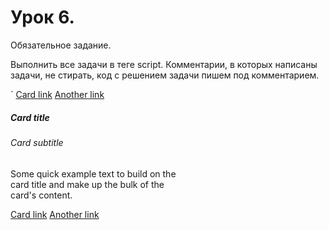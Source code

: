 # Урок 6.

Обязательное задание.

Выполнить все задачи в теге script. Комментарии, в которых написаны задачи, не
стирать, код с решением задачи пишем под комментарием.

`
<a href="#" class="card-link">Card link</a>
<a href="#" class="card-link">Another link</a>

<div class="card" style="width: 18rem;">
<div class="card-body">
<h5 class="card-title" data-number="100">Card title</h5>
<h6 class="card-subtitle mb-2 text-muted">Card subtitle</h6>
<p class="card-text" data-number="50">
Some quick example text to build on the card title and make up the bulk of the card's
content.
</p>
<a href="#" id="super_link" class="card-link">Card link</a>
<a href="#" class="card-link" data-number="50">Another link</a>
</div>
</div>

<script>
"use strict";
``
[]()
[]()
1. Найти по id, используя getElementById, элемент с id равным "super_link" и вывести этот элемент в консоль.
[]()
2. Внутри всех элементов на странице, которые имеют класс "card-link", поменяйте текст внутри элемента на "ссылка".
[]()
3. Найти все элементы на странице с классом "card-link", которые лежат в элементе с классом "card-body" и вывести полученную коллекцию в консоль.
[]()
4. Найти первый попавшийся элемент на странице у которого есть атрибут data-number со значением 50 и вывести его в консоль.
[]()
5. Выведите содержимое тега title в консоль.
[]()
6. Получите элемент с классом "card-title" и выведите его родительский узел в консоль.
[]()
7. Создайте тегp`, запишите внутри него текст "Привет" и добавьте созданный тег в начало элемента, который имеет класс "card".

8. Удалите тег h6 на странице.